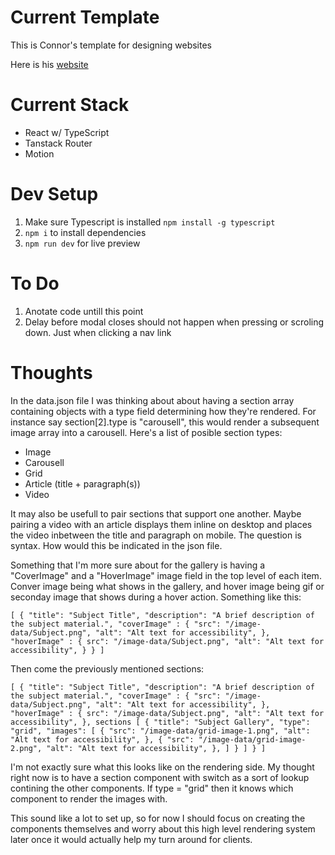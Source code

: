 # Current Template

This is Connor's template for designing websites

Here is his [website](https://connorkealey.design)

# Current Stack
- React w/ TypeScript
- Tanstack Router
- Motion

# Dev Setup
1. Make sure Typescript is installed `npm install -g typescript`
2. `npm i` to install dependencies
3. `npm run dev` for live preview

# To Do
1. Anotate code untill this point
2. Delay before modal closes should not happen when pressing or scroling down. Just when clicking a nav link

# Thoughts
In the data.json file I was thinking about about having a section array containing objects with a type field determining how they're rendered. For instance say section[2].type is "carousell", this would render a subsequent image array into a carousell. Here's a list of posible section types:

- Image
- Carousell
- Grid
- Article (title + paragraph(s))
- Video

It may also be usefull to pair sections that support one another. Maybe pairing a video with an article displays them inline on desktop and places the video inbetween the title and paragraph on mobile. The question is syntax. How would this be indicated in the json file.

Something that I'm more sure about for the gallery is having a "CoverImage" and a "HoverImage" image field in the top level of each item. Conver image being what shows in the gallery, and hover image being gif or seconday image that shows during a hover action. Something like this:

`
[
    {
        "title": "Subject Title",
        "description": "A brief description of the subject material.",
        "coverImage" : {
            "src": "/image-data/Subject.png",
            "alt": "Alt text for accessibility",
        },
        "hoverImage" : {
            src": "/image-data/Subject.png",
            "alt": "Alt text for accessibility",
        }
    }
]
`


Then come the previously mentioned sections:

`
[
    {
        "title": "Subject Title",
        "description": "A brief description of the subject material.",
        "coverImage" : {
            "src": "/image-data/Subject.png",
            "alt": "Alt text for accessibility",
        },
        "hoverImage" : {
            src": "/image-data/Subject.png",
            "alt": "Alt text for accessibility",
        },
        sections [
            {
                "title": "Subject Gallery",
                "type": "grid",
                "images": [
                    {
                        "src": "/image-data/grid-image-1.png",
                        "alt": "Alt text for accessibility",
                    },
                    {
                        "src": "/image-data/grid-image-2.png",
                        "alt": "Alt text for accessibility",
                    },
                ]
            }
        ]
    }
]
`

I'm not exactly sure what this looks like on the rendering side. My thought right now is to have a section component with switch as a sort of lookup contining the other components. If type = "grid" then it knows which component to render the images with.

This sound like a lot to set up, so for now I should focus on creating the components themselves and worry about this high level rendering system later once it would actually help my turn around for clients.




